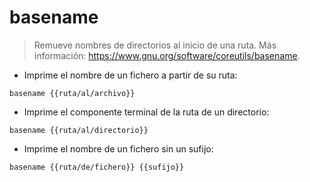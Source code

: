 # basename

> Remueve nombres de directorios al inicio de una ruta.
> Más información: <https://www.gnu.org/software/coreutils/basename>.

- Imprime el nombre de un fichero a partir de su ruta:

`basename {{ruta/al/archivo}}`

- Imprime el componente terminal de la ruta de un directorio:

`basename {{ruta/al/directorio}}`

- Imprime el nombre de un fichero sin un sufijo:

`basename {{ruta/de/fichero}} {{sufijo}}`
